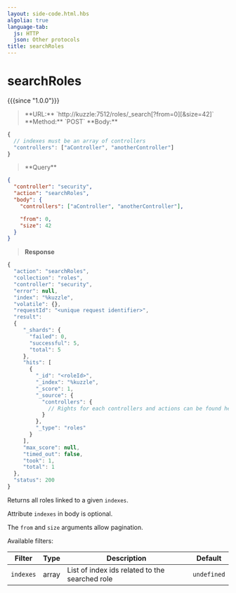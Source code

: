```yaml
---
layout: side-code.html.hbs
algolia: true
language-tab:
  js: HTTP
  json: Other protocols
title: searchRoles
---
```



# searchRoles

{{{since "1.0.0"}}}



<blockquote class="js">
<p>
**URL:** `http://kuzzle:7512/roles/_search[?from=0][&size=42]`  
**Method:** `POST`  
**Body:**
</p>
</blockquote>


```js
{
  // indexes must be an array of controllers
  "controllers": ["aController", "anotherController"]
}
```

<blockquote class="json">
<p>
**Query**
</p>
</blockquote>

```json
{
  "controller": "security",
  "action": "searchRoles",
  "body": {
    "controllers": ["aController", "anotherController"],

    "from": 0,
    "size": 42
  }
}
```

>**Response**

```javascript
{
  "action": "searchRoles",
  "collection": "roles",
  "controller": "security",
  "error": null,
  "index": "%kuzzle",
  "volatile": {},
  "requestId": "<unique request identifier>",
  "result":
  {
     "_shards": {
       "failed": 0,
       "successful": 5,
       "total": 5
     },
     "hits": [
       {
         "_id": "<roleId>",
         "_index": "%kuzzle",
         "_score": 1,
         "_source": {
           "controllers": {
             // Rights for each controllers and actions can be found here
           }
         },
         "_type": "roles"
       }
     ],
     "max_score": null,
     "timed_out": false,
     "took": 1,
     "total": 1
  },
  "status": 200
}
```

Returns all roles linked to a given `indexes`.

Attribute `indexes` in body is optional.

The `from` and `size` arguments allow pagination.

Available filters:

| Filter | Type | Description | Default |
|---------------|---------|----------------------------------------|---------|
| ``indexes`` | array | List of index ids related to the searched role | ``undefined`` |
